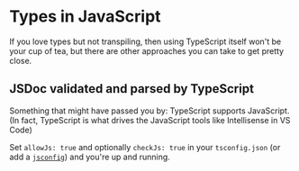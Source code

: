 # Types in JavaScript

If you love types but not transpiling, then using TypeScript itself won't be your cup of tea, but there are other approaches you can take to get pretty close.

## JSDoc validated and parsed by TypeScript

Something that might have passed you by: TypeScript supports JavaScript. (In fact, TypeScript is what drives the JavaScript tools like Intellisense in VS Code)

Set `allowJs: true` and optionally `checkJs: true` in your `tsconfig.json` (or add a [`jsconfig`](https://code.visualstudio.com/docs/languages/jsconfig)) and you're up and running.
